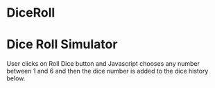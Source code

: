 # DiceRoll

<h1>Dice Roll Simulator</h1>

<p>User clicks on Roll Dice button and Javascript chooses any number between 1 and 6 and then the dice number is added to the dice history below.</p>
